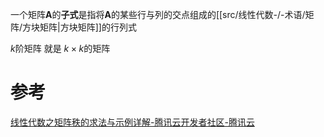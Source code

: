 
一个矩阵**A**的**子式**是指将**A**的某些行与列的交点组成的[[src/线性代数-/-术语/矩阵/方块矩阵|方块矩阵]]的行列式

$k$阶矩阵 就是 $k\times k$的矩阵


# 参考
[线性代数之矩阵秩的求法与示例详解-腾讯云开发者社区-腾讯云](https://cloud.tencent.com/developer/article/2091666)

